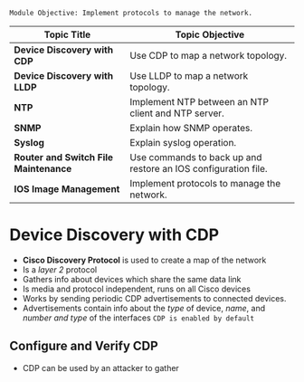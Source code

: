 `Module Objective: Implement protocols to manage the network.`

| **Topic Title**                        | **Topic Objective**                                            |
| -------------------------------------- | -------------------------------------------------------------- |
| **Device Discovery with CDP**          | Use CDP to map a network topology.                             |
| **Device Discovery with LLDP**         | Use LLDP to map a network topology.                            |
| **NTP**                                | Implement NTP between an NTP client and NTP server.            |
| **SNMP**                               | Explain how SNMP operates.                                     |
| **Syslog**                             | Explain syslog operation.                                      |
| **Router and Switch File Maintenance** | Use commands to back up and restore an IOS configuration file. |
| **IOS Image Management**               | Implement protocols to manage the network.                     |
# Device Discovery with CDP
- **Cisco Discovery Protocol** is used to create a map of the network
- Is a *layer 2* protocol
- Gathers info about devices which share the same data link
- Is media and protocol independent, runs on all Cisco devices
- Works by sending periodic CDP advertisements to connected devices.
- Advertisements contain info about the *type* of device, *name*, and *number and type* of the interfaces
`CDP is enabled by default`

## Configure and Verify CDP
- CDP can be used by an attacker to gather